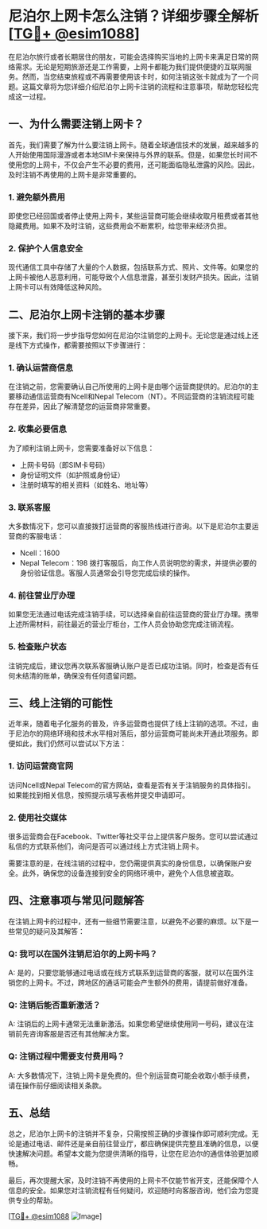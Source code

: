 # 尼泊尔上网卡怎么注销？详细步骤全解析[[TG💪+ @esim1088](https://t.me/s/esim1088)]

在尼泊尔旅行或者长期居住的朋友，可能会选择购买当地的上网卡来满足日常的网络需求。无论是短期旅游还是工作需要，上网卡都能为我们提供便捷的互联网服务。然而，当您结束旅程或不再需要使用该卡时，如何注销这张卡就成为了一个问题。这篇文章将为您详细介绍尼泊尔上网卡注销的流程和注意事项，帮助您轻松完成这一过程。

## 一、为什么需要注销上网卡？

首先，我们需要了解为什么要注销上网卡。随着全球通信技术的发展，越来越多的人开始使用国际漫游或者本地SIM卡来保持与外界的联系。但是，如果您长时间不使用您的上网卡，不仅会产生不必要的费用，还可能面临隐私泄露的风险。因此，及时注销不再使用的上网卡是非常重要的。

### 1. 避免额外费用
即使您已经回国或者停止使用上网卡，某些运营商可能会继续收取月租费或者其他隐藏费用。如果不及时注销，这些费用会不断累积，给您带来经济负担。

### 2. 保护个人信息安全
现代通信工具中存储了大量的个人数据，包括联系方式、照片、文件等。如果您的上网卡被他人恶意利用，可能导致个人信息泄露，甚至引发财产损失。因此，注销上网卡可以有效降低这种风险。

## 二、尼泊尔上网卡注销的基本步骤

接下来，我们将一步步指导您如何在尼泊尔注销您的上网卡。无论您是通过线上还是线下方式操作，都需要按照以下步骤进行：

### 1. 确认运营商信息
在注销之前，您需要确认自己所使用的上网卡是由哪个运营商提供的。尼泊尔的主要移动通信运营商有Ncell和Nepal Telecom（NT）。不同运营商的注销流程可能存在差异，因此了解清楚您的运营商非常重要。

### 2. 收集必要信息
为了顺利注销上网卡，您需要准备好以下信息：
- 上网卡号码（即SIM卡号码）
- 身份证明文件（如护照或身份证）
- 注册时填写的相关资料（如姓名、地址等）

### 3. 联系客服
大多数情况下，您可以直接拨打运营商的客服热线进行咨询。以下是尼泊尔主要运营商的客服电话：
- Ncell：1600
- Nepal Telecom：198
拨打客服后，向工作人员说明您的需求，并提供必要的身份验证信息。客服人员通常会引导您完成后续的操作。

### 4. 前往营业厅办理
如果您无法通过电话完成注销手续，可以选择亲自前往运营商的营业厅办理。携带上述所需材料，前往最近的营业厅柜台，工作人员会协助您完成注销流程。

### 5. 检查账户状态
注销完成后，建议您再次联系客服确认账户是否已成功注销。同时，检查是否有任何未结清的账单，确保没有任何遗留问题。

## 三、线上注销的可能性

近年来，随着电子化服务的普及，许多运营商也提供了线上注销的选项。不过，由于尼泊尔的网络环境和技术水平相对落后，部分运营商可能尚未开通此项服务。即便如此，我们仍然可以尝试以下方法：

### 1. 访问运营商官网
访问Ncell或Nepal Telecom的官方网站，查看是否有关于注销服务的具体指引。如果能找到相关信息，按照提示填写表格并提交申请即可。

### 2. 使用社交媒体
很多运营商会在Facebook、Twitter等社交平台上提供客户服务。您可以尝试通过私信的方式联系他们，询问是否可以通过线上方式注销上网卡。

需要注意的是，在线注销的过程中，您仍需提供真实的身份信息，以确保账户安全。此外，确保您的设备连接到安全的网络环境中，避免个人信息被盗取。

## 四、注意事项与常见问题解答

在注销上网卡的过程中，还有一些细节需要注意，以避免不必要的麻烦。以下是一些常见的疑问及其解答：

### Q: 我可以在国外注销尼泊尔的上网卡吗？
A: 是的，只要您能够通过电话或在线方式联系到运营商的客服，就可以在国外注销您的上网卡。不过，跨地区的通话可能会产生额外的费用，请提前做好准备。

### Q: 注销后能否重新激活？
A: 注销后的上网卡通常无法重新激活。如果您希望继续使用同一号码，建议在注销前先咨询客服是否还有其他解决方案。

### Q: 注销过程中需要支付费用吗？
A: 大多数情况下，注销上网卡是免费的。但个别运营商可能会收取小额手续费，请在操作前仔细阅读相关条款。

## 五、总结

总之，尼泊尔上网卡的注销并不复杂，只需按照正确的步骤操作即可顺利完成。无论是通过电话、邮件还是亲自前往营业厅，都应确保提供完整且准确的信息，以便快速解决问题。希望本文能为您提供清晰的指导，让您在尼泊尔的通信体验更加顺畅。

最后，再次提醒大家，及时注销不再使用的上网卡不仅能节省开支，还能保障个人信息的安全。如果您对注销流程有任何疑问，欢迎随时向客服咨询，他们会为您提供专业的帮助。

[[TG💪+ @esim1088](https://t.me/s/esim1088) ![Image](https://i.postimg.cc/4NQfJmqS/Snipaste-2025-05-13-00-14-12.png)]